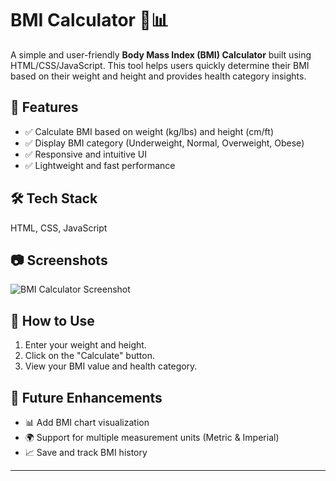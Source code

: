 # BMI Calculator 💪📊  

A simple and user-friendly **Body Mass Index (BMI) Calculator** built using HTML/CSS/JavaScript. This tool helps users quickly determine their BMI based on their weight and height and provides health category insights.  

## 🚀 Features  
- ✅ Calculate BMI based on weight (kg/lbs) and height (cm/ft)  
- ✅ Display BMI category (Underweight, Normal, Overweight, Obese)  
- ✅ Responsive and intuitive UI  
- ✅ Lightweight and fast performance  

## 🛠 Tech Stack  
HTML, CSS, JavaScript

## 📷 Screenshots  
![BMI Calculator Screenshot](https://drive.google.com/file/d/1cCLobnDpo7bxhtUjQ5zJuTmtH8nIN2SV/view?usp=drive_link)

## 📌 How to Use  
1. Enter your weight and height.  
2. Click on the "Calculate" button.  
3. View your BMI value and health category.  

## 🎯 Future Enhancements  
- 📊 Add BMI chart visualization  
- 🌍 Support for multiple measurement units (Metric & Imperial)  
- 📈 Save and track BMI history  

---

